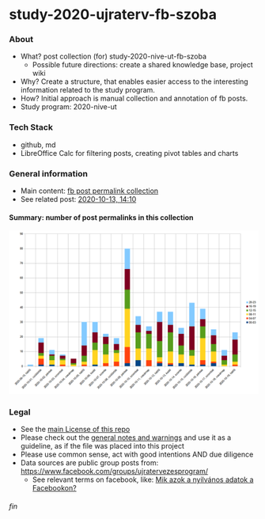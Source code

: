 # study-2020-ujraterv-fb-szoba

### About
* What? post collection (for) study-2020-nive-ut-fb-szoba
  * Possible future directions: create a shared knowledge base, project wiki
* Why? Create a structure, that enables easier access to the interesting information related to the study program.
* How? Initial approach is manual collection and annotation of fb posts.
* Study program: 2020-nive-ut

### Tech Stack
* github, md
* LibreOffice Calc for filtering posts, creating pivot tables and charts

### General information
* Main content: [fb post permalink collection](./posts.md)
* See related post: [2020-10-13, 14:10](https://www.facebook.com/groups/ujratervezesprogram/permalink/636618217220537/)

#### Summary: number of post permalinks in this collection
![number of posts chart](./fb-posts-2020-10-19.png)

### Legal
* See the [main License of this repo](./LICENSE)
* Please check out the [general notes and warnings](https://rhanak1987-sandbox.github.io/hello-world/possible-license-concerns.html) and use it as a guideline, as if the file was placed into this project
* Please use common sense, act with good intentions AND due diligence
* Data sources are public group posts from: https://www.facebook.com/groups/ujratervezesprogram/
  * See relevant terms on facebook, like: [Mik azok a nyilvános adatok a Facebookon?](https://www.facebook.com/help/203805466323736)

###### fin
